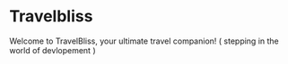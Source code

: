 # Travelbliss
Welcome to TravelBliss, your ultimate travel companion!
( stepping in the world of devlopement )
